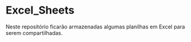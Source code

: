 # Excel_Sheets

Neste repositório ficarão armazenadas algumas planilhas em Excel para serem compartilhadas.
